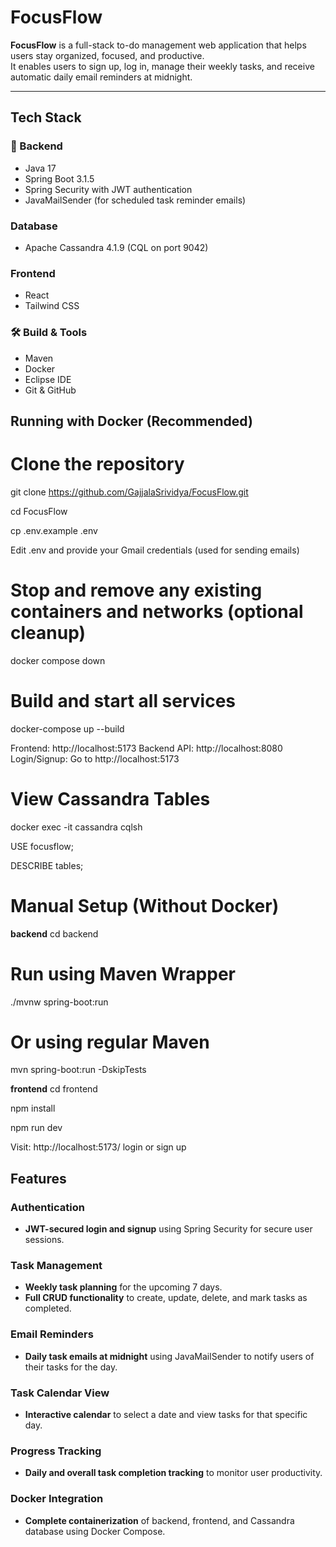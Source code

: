 # FocusFlow

**FocusFlow** is a full-stack to-do management web application that helps users stay organized, focused, and productive.  
It enables users to sign up, log in, manage their weekly tasks, and receive automatic daily email reminders at midnight.

---

##  Tech Stack

### 🔧 Backend
- Java 17
- Spring Boot 3.1.5
- Spring Security with JWT authentication
- JavaMailSender (for scheduled task reminder emails)

###  Database
- Apache Cassandra 4.1.9 (CQL on port 9042)

###  Frontend
- React
- Tailwind CSS

### 🛠️ Build & Tools
- Maven
- Docker
- Eclipse IDE
- Git & GitHub

##  Running with Docker (Recommended)
# Clone the repository
git clone https://github.com/GajjalaSrividya/FocusFlow.git

cd FocusFlow

cp .env.example .env

Edit .env and provide your Gmail credentials (used for sending emails)

# Stop and remove any existing containers and networks (optional cleanup)
docker compose down

# Build and start all services
docker-compose up --build

Frontend: http://localhost:5173
Backend API: http://localhost:8080
Login/Signup: Go to http://localhost:5173
  
# View Cassandra Tables
docker exec -it cassandra cqlsh

USE focusflow;

DESCRIBE tables;

# Manual Setup (Without Docker)
**backend**
cd backend
# Run using Maven Wrapper
./mvnw spring-boot:run
# Or using regular Maven
mvn spring-boot:run -DskipTests

**frontend**
cd frontend

npm install

npm run dev

Visit: http://localhost:5173/ login or sign up

## Features

### Authentication
- **JWT-secured login and signup** using Spring Security for secure user sessions.

### Task Management
- **Weekly task planning** for the upcoming 7 days.
- **Full CRUD functionality** to create, update, delete, and mark tasks as completed.

### Email Reminders
- **Daily task emails at midnight** using JavaMailSender to notify users of their tasks for the day.

### Task Calendar View
- **Interactive calendar** to select a date and view tasks for that specific day.

### Progress Tracking 
- **Daily and overall task completion tracking** to monitor user productivity. 

### Docker Integration
- **Complete containerization** of backend, frontend, and Cassandra database using Docker Compose.


